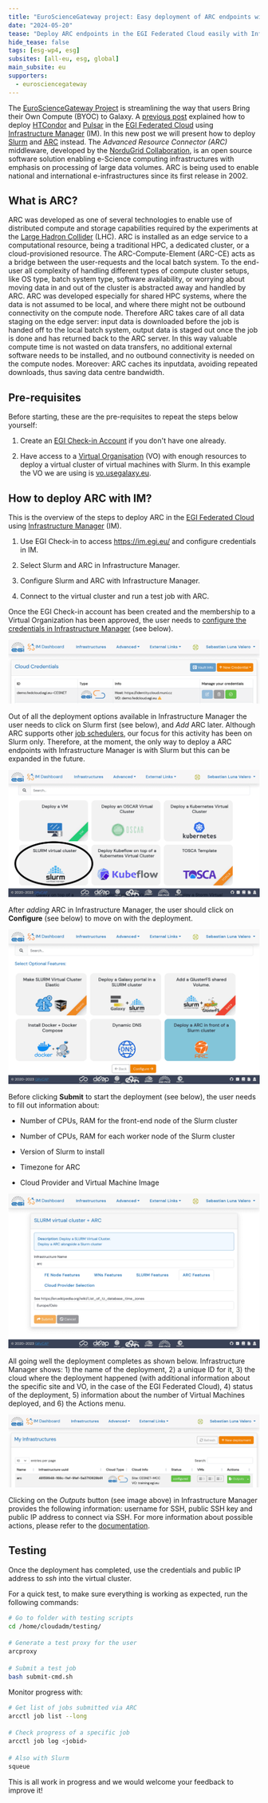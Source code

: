 ```yaml
---
title: "EuroScienceGateway project: Easy deployment of ARC endpoints with Infrastructure Manager"
date: "2024-05-20"
tease: "Deploy ARC endpoints in the EGI Federated Cloud easily with Infrastructure Manager"
hide_tease: false
tags: [esg-wp4, esg]
subsites: [all-eu, esg, global]
main_subsite: eu
supporters:
  - eurosciencegateway
---
```


The [EuroScienceGateway Project](../../projects/esg/) is streamlining the way that users Bring their Own Compute (BYOC) to Galaxy. A [previous post](../2023-10-31-esg-byoc-im/) explained how to deploy [HTCondor](https://htcondor.org/) and [Pulsar](https://pulsar.readthedocs.io/) in the [EGI Federated Cloud](https://www.egi.eu/service/cloud-compute/) using [Infrastructure Manager](https://www.egi.eu/service/infrastructure-manager/) (IM). In this new post we will present how to deploy [Slurm](https://slurm.schedmd.com/) and [ARC](https://www.nordugrid.org/arc/arc7/) instead. The *Advanced Resource Connector (ARC)* middleware, developed by the [NorduGrid Collaboration](http://www.nordugrid.org/), is an open source software solution enabling e-Science computing infrastructures with emphasis on processing of large data volumes. ARC is being used to enable national and international e-infrastructures since its first release in 2002.

## What is ARC?

ARC was developed as one of several technologies to enable use of distributed compute and storage capabilities required by the experiments at the [Large Hadron Collider](https://home.cern/science/accelerators/large-hadron-collider) (LHC). ARC is installed as an edge service to a computational resource, being a traditional HPC, a dedicated cluster, or a cloud-provisioned resource. The ARC-Compute-Element (ARC-CE) acts as a bridge between the user-requests and the local batch system. To the end-user all complexity of handling different types of compute cluster setups, like OS type, batch system type, software availability, or worrying about moving data in and out of the cluster is abstracted away and handled by ARC. ARC was developed especially for shared HPC systems, where the data is not assumed to be local, and where there might not be outbound connectivity on the compute node. Therefore ARC takes care of all data staging on the edge server: input data is downloaded before the job is handed off to the local batch system, output data is staged out once the job is done and has returned back to the ARC server. In this way valuable compute time is not wasted on data transfers, no additional external software needs to be installed, and no outbound connectivity is needed on the compute nodes. Moreover: ARC caches its inputdata, avoiding repeated downloads, thus saving data centre bandwidth.

## Pre-requisites

Before starting, these are the pre-requisites to repeat the steps below yourself:

1. Create an [EGI Check-in Account](https://docs.egi.eu/users/aai/check-in/signup/) if you don't have one already.

1. Have access to a [Virtual Organisation](https://docs.egi.eu/users/aai/check-in/joining-virtual-organisation/) (VO) with enough resources to deploy a virtual cluster of virtual machines with Slurm. In this example the VO we are using is [vo.usegalaxy.eu](https://appdb.egi.eu/store/vo/vo.usegalaxy.eu).

## How to deploy ARC with IM?

This is the overview of the steps to deploy ARC in the [EGI Federated Cloud](https://www.egi.eu/service/cloud-compute/) using [Infrastructure Manager](https://www.egi.eu/service/infrastructure-manager/) (IM).

1. Use EGI Check-in to access https://im.egi.eu/ and configure credentials in IM.

1. Select Slurm and ARC in Infrastructure Manager.

1. Configure Slurm and ARC with Infrastructure Manager.

1. Connect to the virtual cluster and run a test job with ARC.

Once the EGI Check-in account has been created and the membership to a Virtual Organization has been approved, the user needs to [configure the credentials in Infrastructure Manager](https://docs.egi.eu/users/compute/orchestration/im/dashboard/#cloud-credentials) (see below).

![Configure credentials in IM](./esg-im-arc-01-credentials-demo.png)

Out of all the deployment options available in Infrastructure Manager the user needs to click on Slurm first (see below), and *Add* ARC later. Although ARC supports other [job schedulers](https://en.wikipedia.org/wiki/Job_scheduler), our focus for this activity has been on Slurm only. Therefore, at the moment, the only way to deploy a ARC endpoints with Infrastructure Manager is with Slurm but this can be expanded in the future.

![Select Slurm in IM](./esg-im-arc-02-catalog-slurm.png)

After *adding* ARC in Infrastructure Manager, the user should click on **Configure** (see below) to move on with the deployment.

![Select ARC in IM](./esg-im-arc-03-arc.png)

Before clicking **Submit** to start the deployment (see below), the user needs to fill out information about:

* Number of CPUs, RAM for the front-end node of the Slurm cluster

* Number of CPUs, RAM for each worker node of the Slurm cluster

* Version of Slurm to install

* Timezone for ARC

* Cloud Provider and Virtual Machine Image

![Configuration of ARC and Slurm in IM](./esg-im-arc-04-config.png)

All going well the deployment completes as shown below. Infrastructure Manager shows: 1) the name of the deployment, 2) a unique ID for it, 3) the cloud where the deployment happened (with additional information about the specific site and VO, in the case of the EGI Federated Cloud), 4) status of the deployment, 5) information about the number of Virtual Machines deployed, and 6) the Actions menu.

![Deployment status in IM](esg-im-arc-05-deployment-cropped.png)

Clicking on the *Outputs* button (see image above) in Infrastructure Manager provides the following information: username for SSH, public SSH key and public IP address to connect via SSH. For more information about possible actions, please refer to the [documentation](https://docs.egi.eu/users/compute/orchestration/im/dashboard/#list-of-actions).

## Testing

Once the deployment has completed, use the credentials and public IP address to *ssh* into the virtual cluster.

For a quick test, to make sure everything is working as expected, run the following commands:

```bash
# Go to folder with testing scripts
cd /home/cloudadm/testing/

# Generate a test proxy for the user
arcproxy

# Submit a test job
bash submit-cmd.sh
```

Monitor progress with:

```bash
# Get list of jobs submitted via ARC
arcctl job list --long

# Check progress of a specific job
arcctl job log <jobid>

# Also with Slurm
squeue
```

This is all work in progress and we would welcome your feedback to improve it!

